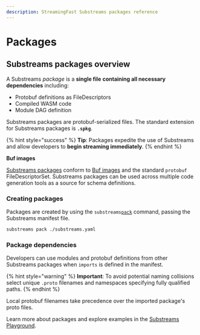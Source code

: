 ```yaml
---
description: StreamingFast Substreams packages reference
---
```


# Packages

## Substreams packages overview

A Substreams _package_ is a **single file** **containing all necessary dependencies** including:&#x20;

* Protobuf definitions as FileDescriptors
* Compiled WASM code
* Module DAG definition&#x20;

Substreams packages are protobuf-serialized files. The standard extension for Substreams packages is **`.spkg`**.

{% hint style="success" %}
**Tip**: Packages expedite the use of Substreams and allow developers to **begin streaming immediately**_._
{% endhint %}

**Buf images**

[Substreams packages](../../proto/sf/substreams/v1/package.proto) conform to [Buf images](https://docs.buf.build/reference/images) and the standard `protobuf` FileDescriptorSet. Substreams packages can be used across multiple code generation tools as a source for schema definitions.

### Creating packages

Packages are created by using the `substreams`[`pack`](https://substreams.streamingfast.io/reference-and-specs/command-line-interface#pack) command, passing the Substreams manifest file.

```bash
substreams pack ./substreams.yaml
```

### Package dependencies

Developers can use modules and protobuf definitions from other Substreams packages when `imports` is defined in the manifest.

{% hint style="warning" %}
**Important**: To avoid potential naming collisions select unique `.proto` filenames and namespaces specifying fully qualified paths.
{% endhint %}

Local protobuf filenames take precedence over the imported package's proto files.&#x20;

Learn more about packages and explore examples in the [Substreams Playground](https://github.com/streamingfast/substreams-playground).
